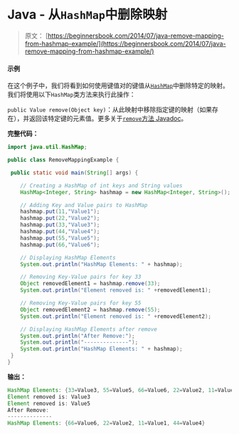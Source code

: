 # Java - 从`HashMap`中删除映射

> 原文： [https://beginnersbook.com/2014/07/java-remove-mapping-from-hashmap-example/](https://beginnersbook.com/2014/07/java-remove-mapping-from-hashmap-example/)

#### 示例

在这个例子中，我们将看到如何使用键值对的键值从[`HashMap`](https://beginnersbook.com/2013/12/hashmap-in-java-with-example/)中删除特定的映射。我们将使用以下`HashMap`类方法来执行此操作：

`public Value remove(Object key)`：从此映射中移除指定键的映射（如果存在），并返回该特定键的元素值。更多关于[`remove`方法 Javadoc](https://docs.oracle.com/javase/7/docs/api/java/util/HashMap.html#remove(java.lang.Object))。

**完整代码：**

```java
import java.util.HashMap;

public class RemoveMappingExample {

 public static void main(String[] args) {

    // Creating a HashMap of int keys and String values
    HashMap<Integer, String> hashmap = new HashMap<Integer, String>();

    // Adding Key and Value pairs to HashMap
    hashmap.put(11,"Value1");
    hashmap.put(22,"Value2");
    hashmap.put(33,"Value3");
    hashmap.put(44,"Value4");
    hashmap.put(55,"Value5");
    hashmap.put(66,"Value6");

    // Displaying HashMap Elements
    System.out.println("HashMap Elements: " + hashmap);

    // Removing Key-Value pairs for key 33
    Object removedElement1 = hashmap.remove(33);
    System.out.println("Element removed is: " +removedElement1);

    // Removing Key-Value pairs for key 55
    Object removedElement2 = hashmap.remove(55);
    System.out.println("Element removed is: " +removedElement2);

    // Displaying HashMap Elements after remove
    System.out.println("After Remove:");
    System.out.println("--------------");
    System.out.println("HashMap Elements: " + hashmap);
 }
}
```

**输出：**

```java
HashMap Elements: {33=Value3, 55=Value5, 66=Value6, 22=Value2, 11=Value1, 44=Value4}
Element removed is: Value3
Element removed is: Value5
After Remove:
--------------
HashMap Elements: {66=Value6, 22=Value2, 11=Value1, 44=Value4}

```